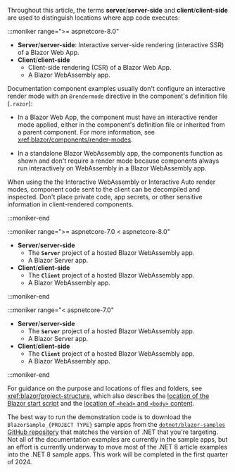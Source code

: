 Throughout this article, the terms **server**/**server-side** and **client**/**client-side** are used to distinguish locations where app code executes:

:::moniker range=">= aspnetcore-8.0"

* **Server**/**server-side**: Interactive server-side rendering (interactive SSR) of a Blazor Web App.
* **Client**/**client-side**
  * Client-side rendering (CSR) of a Blazor Web App.
  * A Blazor WebAssembly app.

Documentation component examples usually don't configure an interactive render mode with an `@rendermode` directive in the component's definition file (`.razor`):

* In a Blazor Web App, the component must have an interactive render mode applied, either in the component's definition file or inherited from a parent component. For more information, see <xref:blazor/components/render-modes>.

* In a standalone Blazor WebAssembly app, the components function as shown and don't require a render mode because components always run interactively on WebAssembly in a Blazor WebAssembly app.

When using the the Interactive WebAssembly or Interactive Auto render modes, component code sent to the client can be decompiled and inspected. Don't place private code, app secrets, or other sensitive information in client-rendered components.

:::moniker-end

:::moniker range=">= aspnetcore-7.0 < aspnetcore-8.0"

* **Server**/**server-side**
  * The **`Server`** project of a hosted Blazor WebAssembly app.
  * A Blazor Server app.
* **Client**/**client-side**
  * The **`Client`** project of a hosted Blazor WebAssembly app.
  * A Blazor WebAssembly app.

:::moniker-end

:::moniker range="< aspnetcore-7.0"

* **Server**/**server-side**
  * The **`Server`** project of a hosted Blazor WebAssembly app.
  * A Blazor Server app.
* **Client**/**client-side**
  * The **`Client`** project of a hosted Blazor WebAssembly app.
  * A Blazor WebAssembly app.

:::moniker-end

For guidance on the purpose and locations of files and folders, see <xref:blazor/project-structure>, which also describes the [location of the Blazor start script](xref:blazor/project-structure#location-of-the-blazor-script) and the [location of `<head>` and `<body>` content](xref:blazor/project-structure#location-of-head-and-body-content).

The best way to run the demonstration code is to download the `BlazorSample_{PROJECT TYPE}` sample apps from the [`dotnet/blazor-samples` GitHub repository](https://github.com/dotnet/blazor-samples) that matches the version of .NET that you're targeting. Not all of the documentation examples are currently in the sample apps, but an effort is currently underway to move most of the .NET 8 article examples into the .NET 8 sample apps. This work will be completed in the first quarter of 2024.

